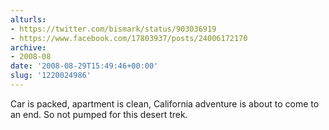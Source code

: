 ```yaml
---
alturls:
- https://twitter.com/bismark/status/903036919
- https://www.facebook.com/17803937/posts/24006172170
archive:
- 2008-08
date: '2008-08-29T15:49:46+00:00'
slug: '1220024986'
---
```


Car is packed, apartment is clean, California adventure is about to come to an end. So not pumped for this desert trek.

